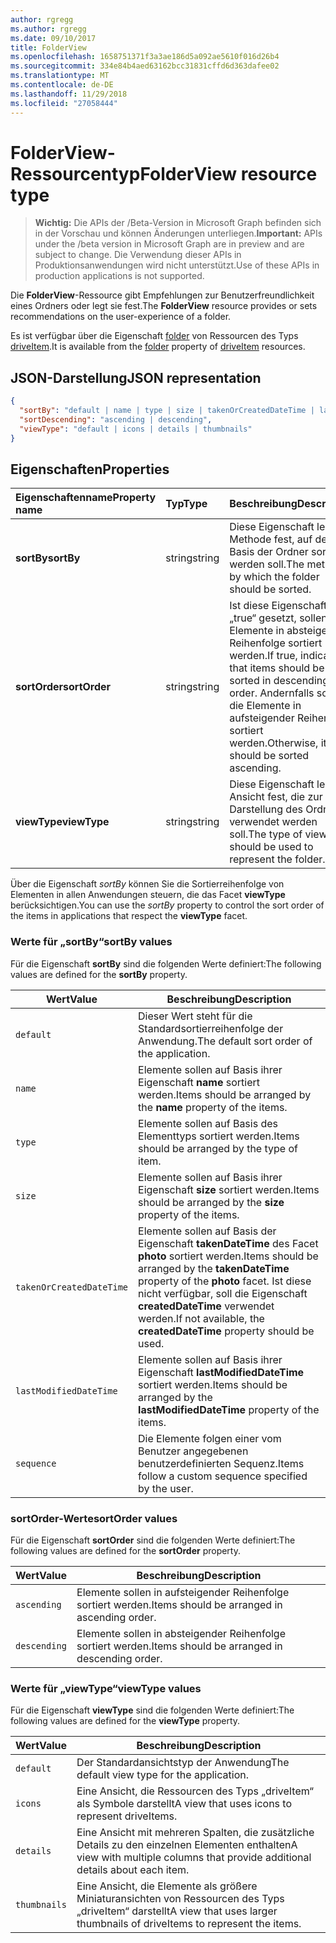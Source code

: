 ```yaml
---
author: rgregg
ms.author: rgregg
ms.date: 09/10/2017
title: FolderView
ms.openlocfilehash: 1658751371f3a3ae186d5a092ae5610f016d26b4
ms.sourcegitcommit: 334e84b4aed63162bcc31831cffd6d363dafee02
ms.translationtype: MT
ms.contentlocale: de-DE
ms.lasthandoff: 11/29/2018
ms.locfileid: "27058444"
---
```

# <a name="folderview-resource-type"></a><span data-ttu-id="bb8c9-102">FolderView-Ressourcentyp</span><span class="sxs-lookup"><span data-stu-id="bb8c9-102">FolderView resource type</span></span>

> <span data-ttu-id="bb8c9-103">**Wichtig:** Die APIs der /Beta-Version in Microsoft Graph befinden sich in der Vorschau und können Änderungen unterliegen.</span><span class="sxs-lookup"><span data-stu-id="bb8c9-103">**Important:** APIs under the /beta version in Microsoft Graph are in preview and are subject to change.</span></span> <span data-ttu-id="bb8c9-104">Die Verwendung dieser APIs in Produktionsanwendungen wird nicht unterstützt.</span><span class="sxs-lookup"><span data-stu-id="bb8c9-104">Use of these APIs in production applications is not supported.</span></span>

<span data-ttu-id="bb8c9-105">Die **FolderView**-Ressource gibt Empfehlungen zur Benutzerfreundlichkeit eines Ordners oder legt sie fest.</span><span class="sxs-lookup"><span data-stu-id="bb8c9-105">The **FolderView** resource provides or sets recommendations on the user-experience of a folder.</span></span>

<span data-ttu-id="bb8c9-106">Es ist verfügbar über die Eigenschaft [folder][folder-facet] von Ressourcen des Typs [driveItem][item-resource].</span><span class="sxs-lookup"><span data-stu-id="bb8c9-106">It is available from the [folder][folder-facet] property of [driveItem][item-resource] resources.</span></span>

## <a name="json-representation"></a><span data-ttu-id="bb8c9-107">JSON-Darstellung</span><span class="sxs-lookup"><span data-stu-id="bb8c9-107">JSON representation</span></span>

<!-- { "blockType": "resource", "@odata.type": "microsoft.graph.folderView" } -->

```json
{
  "sortBy": "default | name | type | size | takenOrCreatedDateTime | lastModifiedDateTime | sequence",
  "sortDescending": "ascending | descending",
  "viewType": "default | icons | details | thumbnails"
}
```

## <a name="properties"></a><span data-ttu-id="bb8c9-108">Eigenschaften</span><span class="sxs-lookup"><span data-stu-id="bb8c9-108">Properties</span></span>

| <span data-ttu-id="bb8c9-109">Eigenschaftenname</span><span class="sxs-lookup"><span data-stu-id="bb8c9-109">Property name</span></span>         | <span data-ttu-id="bb8c9-110">Typ</span><span class="sxs-lookup"><span data-stu-id="bb8c9-110">Type</span></span>   | <span data-ttu-id="bb8c9-111">Beschreibung</span><span class="sxs-lookup"><span data-stu-id="bb8c9-111">Description</span></span>
|:----------------------|:-------|:--------------------------------------------
| <span data-ttu-id="bb8c9-112">**sortBy**</span><span class="sxs-lookup"><span data-stu-id="bb8c9-112">**sortBy**</span></span>            | <span data-ttu-id="bb8c9-113">string</span><span class="sxs-lookup"><span data-stu-id="bb8c9-113">string</span></span> | <span data-ttu-id="bb8c9-114">Diese Eigenschaft legt die Methode fest, auf deren Basis der Ordner sortiert werden soll.</span><span class="sxs-lookup"><span data-stu-id="bb8c9-114">The method by which the folder should be sorted.</span></span>
| <span data-ttu-id="bb8c9-115">**sortOrder**</span><span class="sxs-lookup"><span data-stu-id="bb8c9-115">**sortOrder**</span></span>         | <span data-ttu-id="bb8c9-116">string</span><span class="sxs-lookup"><span data-stu-id="bb8c9-116">string</span></span> | <span data-ttu-id="bb8c9-117">Ist diese Eigenschaft auf „true“ gesetzt, sollen alle Elemente in absteigender Reihenfolge sortiert werden.</span><span class="sxs-lookup"><span data-stu-id="bb8c9-117">If true, indicates that items should be sorted in descending order.</span></span> <span data-ttu-id="bb8c9-118">Andernfalls sollen die Elemente in aufsteigender Reihenfolge sortiert werden.</span><span class="sxs-lookup"><span data-stu-id="bb8c9-118">Otherwise, items should be sorted ascending.</span></span>
| <span data-ttu-id="bb8c9-119">**viewType**</span><span class="sxs-lookup"><span data-stu-id="bb8c9-119">**viewType**</span></span>          | <span data-ttu-id="bb8c9-120">string</span><span class="sxs-lookup"><span data-stu-id="bb8c9-120">string</span></span> | <span data-ttu-id="bb8c9-121">Diese Eigenschaft legt die Ansicht fest, die zur Darstellung des Ordners verwendet werden soll.</span><span class="sxs-lookup"><span data-stu-id="bb8c9-121">The type of view that should be used to represent the folder.</span></span>

<span data-ttu-id="bb8c9-122">Über die Eigenschaft _sortBy_ können Sie die Sortierreihenfolge von Elementen in allen Anwendungen steuern, die das Facet **viewType** berücksichtigen.</span><span class="sxs-lookup"><span data-stu-id="bb8c9-122">You can use the _sortBy_ property to control the sort order of the items in applications that respect the **viewType** facet.</span></span>

### <a name="sortby-values"></a><span data-ttu-id="bb8c9-123">Werte für „sortBy“</span><span class="sxs-lookup"><span data-stu-id="bb8c9-123">sortBy values</span></span>

<span data-ttu-id="bb8c9-124">Für die Eigenschaft **sortBy** sind die folgenden Werte definiert:</span><span class="sxs-lookup"><span data-stu-id="bb8c9-124">The following values are defined for the **sortBy** property.</span></span>

| <span data-ttu-id="bb8c9-125">Wert</span><span class="sxs-lookup"><span data-stu-id="bb8c9-125">Value</span></span>                    | <span data-ttu-id="bb8c9-126">Beschreibung</span><span class="sxs-lookup"><span data-stu-id="bb8c9-126">Description</span></span>
| ------------------------ | --------------------------------------------------
| `default`                | <span data-ttu-id="bb8c9-127">Dieser Wert steht für die Standardsortierreihenfolge der Anwendung.</span><span class="sxs-lookup"><span data-stu-id="bb8c9-127">The default sort order of the application.</span></span>
| `name`                   | <span data-ttu-id="bb8c9-128">Elemente sollen auf Basis ihrer Eigenschaft **name** sortiert werden.</span><span class="sxs-lookup"><span data-stu-id="bb8c9-128">Items should be arranged by the **name** property of the items.</span></span>
| `type`                   | <span data-ttu-id="bb8c9-129">Elemente sollen auf Basis des Elementtyps sortiert werden.</span><span class="sxs-lookup"><span data-stu-id="bb8c9-129">Items should be arranged by the type of item.</span></span>
| `size`                   | <span data-ttu-id="bb8c9-130">Elemente sollen auf Basis ihrer Eigenschaft **size** sortiert werden.</span><span class="sxs-lookup"><span data-stu-id="bb8c9-130">Items should be arranged by the **size** property of the items.</span></span>
| `takenOrCreatedDateTime` | <span data-ttu-id="bb8c9-131">Elemente sollen auf Basis der Eigenschaft **takenDateTime** des Facet **photo** sortiert werden.</span><span class="sxs-lookup"><span data-stu-id="bb8c9-131">Items should be arranged by the **takenDateTime** property of the **photo** facet.</span></span> <span data-ttu-id="bb8c9-132">Ist diese nicht verfügbar, soll die Eigenschaft **createdDateTime** verwendet werden.</span><span class="sxs-lookup"><span data-stu-id="bb8c9-132">If not available, the **createdDateTime** property should be used.</span></span>
| `lastModifiedDateTime`   | <span data-ttu-id="bb8c9-133">Elemente sollen auf Basis ihrer Eigenschaft **lastModifiedDateTime** sortiert werden.</span><span class="sxs-lookup"><span data-stu-id="bb8c9-133">Items should be arranged by the **lastModifiedDateTime** property of the items.</span></span>
| `sequence`               | <span data-ttu-id="bb8c9-134">Die Elemente folgen einer vom Benutzer angegebenen benutzerdefinierten Sequenz.</span><span class="sxs-lookup"><span data-stu-id="bb8c9-134">Items follow a custom sequence specified by the user.</span></span>


### <a name="sortorder-values"></a><span data-ttu-id="bb8c9-135">sortOrder-Werte</span><span class="sxs-lookup"><span data-stu-id="bb8c9-135">sortOrder values</span></span>

<span data-ttu-id="bb8c9-136">Für die Eigenschaft **sortOrder** sind die folgenden Werte definiert:</span><span class="sxs-lookup"><span data-stu-id="bb8c9-136">The following values are defined for the **sortOrder** property.</span></span>

| <span data-ttu-id="bb8c9-137">Wert</span><span class="sxs-lookup"><span data-stu-id="bb8c9-137">Value</span></span>        | <span data-ttu-id="bb8c9-138">Beschreibung</span><span class="sxs-lookup"><span data-stu-id="bb8c9-138">Description</span></span>
| ------------ | --------------------------------------------------------------
| `ascending`  | <span data-ttu-id="bb8c9-139">Elemente sollen in aufsteigender Reihenfolge sortiert werden.</span><span class="sxs-lookup"><span data-stu-id="bb8c9-139">Items should be arranged in ascending order.</span></span>
| `descending` | <span data-ttu-id="bb8c9-140">Elemente sollen in absteigender Reihenfolge sortiert werden.</span><span class="sxs-lookup"><span data-stu-id="bb8c9-140">Items should be arranged in descending order.</span></span>


### <a name="viewtype-values"></a><span data-ttu-id="bb8c9-141">Werte für „viewType“</span><span class="sxs-lookup"><span data-stu-id="bb8c9-141">viewType values</span></span>

<span data-ttu-id="bb8c9-142">Für die Eigenschaft **viewType** sind die folgenden Werte definiert:</span><span class="sxs-lookup"><span data-stu-id="bb8c9-142">The following values are defined for the **viewType** property.</span></span>

| <span data-ttu-id="bb8c9-143">Wert</span><span class="sxs-lookup"><span data-stu-id="bb8c9-143">Value</span></span>        | <span data-ttu-id="bb8c9-144">Beschreibung</span><span class="sxs-lookup"><span data-stu-id="bb8c9-144">Description</span></span>
| ------------ | --------------------------------------------------------------
| `default`    | <span data-ttu-id="bb8c9-145">Der Standardansichtstyp der Anwendung</span><span class="sxs-lookup"><span data-stu-id="bb8c9-145">The default view type for the application.</span></span>
| `icons`      | <span data-ttu-id="bb8c9-146">Eine Ansicht, die Ressourcen des Typs „driveItem“ als Symbole darstellt</span><span class="sxs-lookup"><span data-stu-id="bb8c9-146">A view that uses icons to represent driveItems.</span></span>
| `details`    | <span data-ttu-id="bb8c9-147">Eine Ansicht mit mehreren Spalten, die zusätzliche Details zu den einzelnen Elementen enthalten</span><span class="sxs-lookup"><span data-stu-id="bb8c9-147">A view with multiple columns that provide additional details about each item.</span></span>
| `thumbnails` | <span data-ttu-id="bb8c9-148">Eine Ansicht, die Elemente als größere Miniaturansichten von Ressourcen des Typs „driveItem“ darstellt</span><span class="sxs-lookup"><span data-stu-id="bb8c9-148">A view that uses larger thumbnails of driveItems to represent the items.</span></span>


[item-resource]: driveitem.md
[folder-facet]: folder.md

<!-- uuid: f9e446fd-190b-4692-a605-bb60e78f1f19
2017-05-03 02:34:40 UTC -->
<!-- {
  "type": "#page.annotation",
  "description": "folderView resource",
  "keywords": "",
  "section": "documentation",
  "tocPath": ""
}-->
